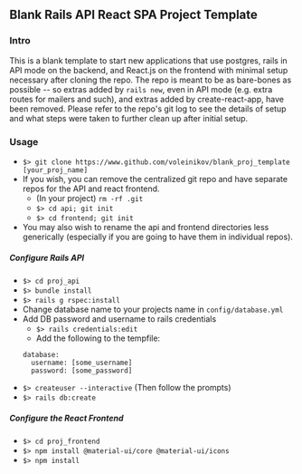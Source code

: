 ## Blank Rails API React SPA Project Template

### Intro
This is a blank template to start new applications that use postgres, rails in API mode on the backend, and React.js on the frontend with minimal setup necessary after cloning the repo.  The repo is meant to be as bare-bones as possible -- so extras added by `rails new`, even in API mode (e.g. extra routes for mailers and such), and extras added by create-react-app, have been removed.  Please refer to the repo's git log to see the details of setup and what steps were taken to further clean up after initial setup.

### Usage
* `$> git clone https://www.github.com/voleinikov/blank_proj_template [your_proj_name]`
* If you wish, you can remove the centralized git repo and have separate repos for the API and react frontend.  
  - (In your project) `rm -rf .git`
  - `$> cd api; git init`
  - `$> cd frontend; git init`
* You may also wish to rename the api and frontend directories less generically (especially if you are going to have them in individual repos).

##### Configure Rails API
* `$> cd proj_api`
* `$> bundle install`
* `$> rails g rspec:install`
* Change database name to your projects name in `config/database.yml`
* Add DB password and username to rails credentials
  - `$> rails credentials:edit`
  - Add the following to the tempfile:
  ```
  database:
    username: [some_username]
    password: [some_password]
  ```
* `$> createuser --interactive` (Then follow the prompts)
* `$> rails db:create`

##### Configure the React Frontend
* `$> cd proj_frontend`
* `$> npm install @material-ui/core @material-ui/icons` 
* `$> npm install`
